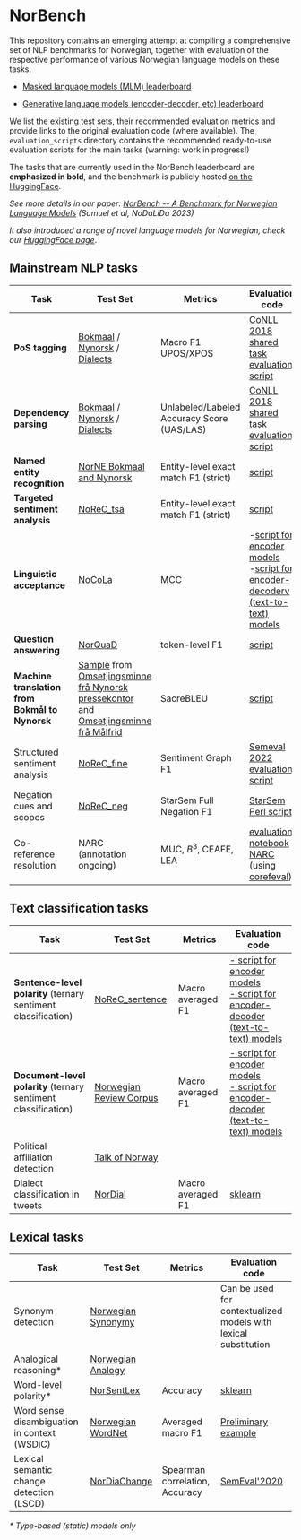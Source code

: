 # NorBench
This repository contains an emerging attempt at compiling a comprehensive set of NLP benchmarks for Norwegian, together with evaluation of the respective performance of various Norwegian language models on these tasks.

- [Masked language models (MLM) leaderboard](leaderboard.md)

- [Generative language models (encoder-decoder, etc) leaderboard](t5_leaderboard.md)

We list the existing test sets, their recommended evaluation metrics
and provide links to the original evaluation code (where available).
The `evaluation_scripts` directory contains the recommended ready-to-use evaluation scripts for the main tasks
(warning: work in progress!)

The tasks that are currently used in the NorBench leaderboard are **emphasized in bold**, and the benchmark is publicly hosted [on the HuggingFace](https://huggingface.co/datasets/ltg/norbench).

*See more details in our paper:*
*[NorBench -- A Benchmark for Norwegian Language Models](https://aclanthology.org/2023.nodalida-1.61/) (Samuel et al, NoDaLiDa 2023)*

*It also introduced a range of novel language models for Norwegian, check our [HuggingFace page](https://huggingface.co/ltg)*.

## Mainstream NLP tasks

| Task                                                           | Test Set                                                                                                                                                                                                                           | Metrics                                    | Evaluation code                                                                                                                                                                                                                    |
|----------------------------------------------------------------|------------------------------------------------------------------------------------------------------------------------------------------------------------------------------------------------------------------------------------|--------------------------------------------|------------------------------------------------------------------------------------------------------------------------------------------------------------------------------------------------------------------------------------|
| **PoS tagging**                                                | [Bokmaal](https://github.com/UniversalDependencies/UD_Norwegian-Bokmaal) / [Nynorsk](https://github.com/UniversalDependencies/UD_Norwegian-Nynorsk) / [Dialects](https://github.com/UniversalDependencies/UD_Norwegian-NynorskLIA) | Macro F1 UPOS/XPOS                         | [CoNLL 2018 shared task evaluation script](https://universaldependencies.org/conll18/conll18_ud_eval.py)                                                                                                                           |
| **Dependency parsing**                                         | [Bokmaal](https://github.com/UniversalDependencies/UD_Norwegian-Bokmaal) / [Nynorsk](https://github.com/UniversalDependencies/UD_Norwegian-Nynorsk) / [Dialects](https://github.com/UniversalDependencies/UD_Norwegian-NynorskLIA) | Unlabeled/Labeled Accuracy Score (UAS/LAS) | [CoNLL 2018 shared task evaluation script](https://universaldependencies.org/conll18/conll18_ud_eval.py)                                                                                                                           |
| **Named entity recognition**                                   | [NorNE Bokmaal and Nynorsk](https://github.com/ltgoslo/norne/)                                                                                       | Entity-level exact match F1 (strict)       |  [script](https://github.com/ltgoslo/norbench/blob/main/evaluation_scripts/tsa_finetuning.py)                                         |
| **Targeted sentiment analysis**                                | [NoReC_tsa](https://github.com/ltgoslo/norbench/tree/main/sentiment_analysis/tsa)                                                                                                                                                                                  | Entity-level exact match F1 (strict)       | [script](https://github.com/ltgoslo/norbench/blob/main/evaluation_scripts/tsa_finetuning.py)                                                                               |
| **Linguistic acceptance**                                      | [NoCoLa](https://github.com/ltgoslo/norbench/tree/main/nocola/data)                                                                                                                                                                     | MCC                                        | -[script for encoder models](https://github.com/ltgoslo/norbench/blob/main/nocola/train.py) <br/> -[script for encoder-decoderv (text-to-text) models](https://github.com/ltgoslo/norbench/blob/main/nocola/train_t5.py)                                                                                                                                                                       |
| **Question answering**                                         | [NorQuaD](https://github.com/ltgoslo/NorQuAD)                                                                                                                                                                                      | token-level F1                             | [script](https://github.com/ltgoslo/norbench/blob/main/norquad/train.py)                                                                                                                                                                    |
| **Machine translation from Bokmål to Nynorsk**                 | [Sample](https://github.com/ltgoslo/norbench/tree/main/nmt/data) from [Omsetjingsminne frå Nynorsk pressekontor](https://www.nb.no/sprakbanken/ressurskatalog/oai-nb-no-sbr-47/) and [Omsetjingsminne frå Målfrid](https://www.nb.no/sprakbanken/ressurskatalog/oai-nb-no-sbr-78/)                          | SacreBLEU                                  | [script](https://github.com/ltgoslo/norbench/blob/main/nmt/train.py)                                                                                                                                                |
| Structured sentiment analysis                                  | [NoReC_fine](https://github.com/ltgoslo/norec_fine)                                                                                                                                                                                | Sentiment Graph F1                         | [Semeval 2022 evaluation script](https://github.com/jerbarnes/semeval22_structured_sentiment/blob/master/evaluation/evaluate_single_dataset.py)                                                                                    |
| Negation cues and scopes                                       | [NoReC_neg](https://github.com/ltgoslo/norec_neg/)                                                                                                                                                                                 | StarSem Full Negation F1                   | [StarSem Perl script](https://github.com/ltgoslo/norec_neg/blob/main/modeling/evaluation/eval.cd-sco.pl)                                                                                                                           |
| Co-reference resolution                                        | NARC (annotation ongoing)                                                                                                                                                                                                          | MUC, $B^3$, CEAFE, LEA                     | [evaluation notebook NARC](https://github.com/ltgoslo/Norwegian-Coreference-Corpus/blob/f077b9de830d753b04688558c6f46157ab8fefd0/code/notebooks/evaluation.ipynb) (using [corefeval](https://github.com/tollefj/coreference-eval)) |


## Text classification tasks

| Task                                                           | Test Set                                                    | Metrics           | Evaluation code                                                                                     |
|----------------------------------------------------------------|-------------------------------------------------------------|-------------------|-----------------------------------------------------------------------------------------------------|
| **Sentence-level polarity** (ternary sentiment classification) | [NoReC_sentence](https://github.com/ltgoslo/norbench/tree/main/sentiment_analysis/sentence)                                                                                                                                        | Macro averaged F1                          | [- script for encoder models](https://github.com/ltgoslo/norbench/blob/main/evaluation_scripts/sa_classification.py) <br /> [- script for encoder-decoder (text-to-text) models](https://github.com/ltgoslo/norbench/blob/main/evaluation_scripts/t5_sa_classification.py)                                                                                                                               |
| **Document-level polarity** (ternary sentiment classification) | [Norwegian Review Corpus](https://github.com/ltgoslo/norbench/tree/main/sentiment_analysis/document) | Macro averaged F1 | [- script for encoder models](https://github.com/ltgoslo/norbench/blob/main/evaluation_scripts/sa_classification.py) <br /> [- script for encoder-decoder (text-to-text) models](https://github.com/ltgoslo/norbench/blob/main/evaluation_scripts/t5_sa_classification.py)|
| Political affiliation detection                                | [Talk of Norway](https://github.com/ltgoslo/talk-of-norway) |                   |                                                                                                     |
| Dialect classification in tweets                               | [NorDial](https://github.com/jerbarnes/norwegian_dialect)   | Macro averaged F1 | [sklearn](https://scikit-learn.org/stable/modules/generated/sklearn.metrics.f1_score.html)          |


## Lexical tasks

| Task                                         | Test Set                                                                                   | Metrics                        | Evaluation code                                                                                            |
|----------------------------------------------|--------------------------------------------------------------------------------------------|--------------------------------|------------------------------------------------------------------------------------------------------------|
| Synonym detection                            | [Norwegian Synonymy](https://github.com/ltgoslo/norwegian-synonyms)                        |                                | Can be used for contextualized models with lexical substitution                                            |
| Analogical reasoning*                        | [Norwegian Analogy](https://github.com/ltgoslo/norwegian-analogies)                        |                                |                                                                                                            |
| Word-level polarity*                         | [NorSentLex](https://github.com/ltgoslo/norsentlex)                                        | Accuracy                       | [sklearn](https://scikit-learn.org/stable/modules/generated/sklearn.metrics.accuracy_score.html)           |
| Word sense disambiguation in context (WSDiC) | [Norwegian WordNet](https://www.nb.no/sprakbanken/en/resource-catalogue/oai-nb-no-sbr-27/) | Averaged macro F1              | [Preliminary example](https://github.com/ltgoslo/simple_elmo/blob/master/simple_elmo/examples/wsd_eval.py) |
| Lexical semantic change detection (LSCD)     | [NorDiaChange](https://github.com/ltgoslo/nor_dia_change)                                  | Spearman correlation, Accuracy | [SemEval'2020](https://github.com/akutuzov/semeval2020/blob/master/code/eval.py)                           |


_* Type-based (static) models only_
